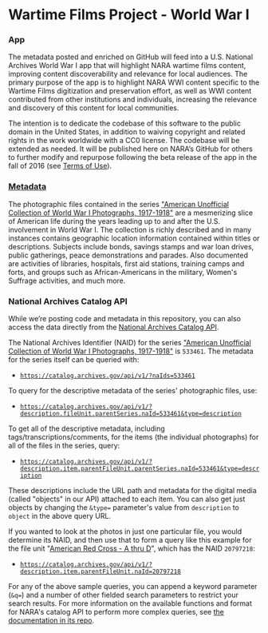 # Wartime Films Project - World War I

### App
The metadata posted and enriched on GitHub will feed into a U.S. National Archives World War I app that will highlight NARA wartime films content, improving content discoverability and relevance for local audiences. The primary purpose of the app is to highlight NARA WWI content specific to the Wartime Films digitization and preservation effort, as well as WWI content contributed from other institutions and individuals, increasing the relevance and discovery of this content for local communities.  

The intention is to dedicate the codebase of this software to the public domain in the United States, in addition to waiving copyright and related rights in the work worldwide with a CC0 license. The codebase will be extended as needed. It will be published here on NARA’s GitHub for others to further modify and repurpose following the beta release of the app in the fall of 2016 (see [Terms of Use](https://github.com/usnationalarchives/Wartime-Films-Project/blob/master/LICENSE)).

### [Metadata](https://github.com/usnationalarchives/wartime-films-project/blob/master/ww1/metadata)

The photographic files contained in the series ["American Unofficial Collection of World War I Photographs, 1917-1918"](https://catalog.archives.gov/id/533461) are a mesmerizing slice of American life during the years leading up to and after the U.S. involvement in World War I. The collection is richly described and in many instances contains geographic location information contained within titles or descriptions. Subjects include bonds, savings stamps and war loan drives, public gatherings, peace demonstrations and parades. Also documented are activities of libraries, hospitals, first aid stations, training camps and forts, and groups such as African-Americans in the military, Women's Suffrage activities, and much more. 

### National Archives Catalog API 

While we’re posting code and metadata in this repository, you can also access the data directly from the [National Archives Catalog API](https://github.com/usnationalarchives/Catalog-API).

The National Archives Identifier (NAID) for the series ["American Unofficial Collection of World War I Photographs, 1917-1918"](https://catalog.archives.gov/id/533461) is `533461`. The metadata for the series itself can be queried with:

- [`https://catalog.archives.gov/api/v1/?naIds=533461`](https://catalog.archives.gov/api/v1/?naIds=533461)

To query for the descriptive metadata of the series' photographic files, use:

- [`https://catalog.archives.gov/api/v1/?description.fileUnit.parentSeries.naId=533461&type=description`](https://catalog.archives.gov/api/v1/?description.fileUnit.parentSeries.naId=533461&type=description)

To get all of the descriptive metadata, including tags/transcriptions/comments, for the items (the individual photographs) for all of the files in the series, query:

- [`https://catalog.archives.gov/api/v1/?description.item.parentFileUnit.parentSeries.naId=533461&type=description`](https://catalog.archives.gov/api/v1/?description.item.parentFileUnit.parentSeries.naId=533461&type=description)

These descriptions include the URL path and metadata for the digital media (called "objects" in our API) attached to each item. You can also get just objects by changing the `&type=` parameter's value from `description` to `object` in the above query URL.

If you wanted to look at the photos in just one particular file, you would determine its NAID, and then use that to form a query like this example for the file unit "[American Red Cross - A thru D](https://catalog.archives.gov/id/20797218)", which has the NAID `20797218`:

- [`https://catalog.archives.gov/api/v1/?description.item.parentFileUnit.naId=20797218`](https://catalog.archives.gov/api/v1/?description.item.parentFileUnit.naId=20797218)

For any of the above sample queries, you can append a keyword parameter (`&q=`) and a number of other fielded search parameters to restrict your search results. For more information on the available functions and format for NARA's catalog API to perform more complex queries, see [the documentation in its repo](https://github.com/usnationalarchives/Catalog-API).
